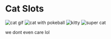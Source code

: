Cat Slots
=========

![cat gif](https://media.giphy.com/media/YHbWOUFMbEpc4/giphy.gif)
![cat with pokeball](https://49.media.tumblr.com/c567c51f6851ca30e32b6c319ef92a06/tumblr_ntz7bmgRqI1ud91fco1_500.gif)
![kitty](https://45.media.tumblr.com/e4775de01da8fe074a4ab5e647a9ef12/tumblr_n6plzszBPQ1snv5mxo1_400.gif)
![super cat](http://45.media.tumblr.com/4312f4ad5043540efd9bbfefb1ce0746/tumblr_mo37e8lwvj1su56iyo5_500.gif)

we dont even care lol

